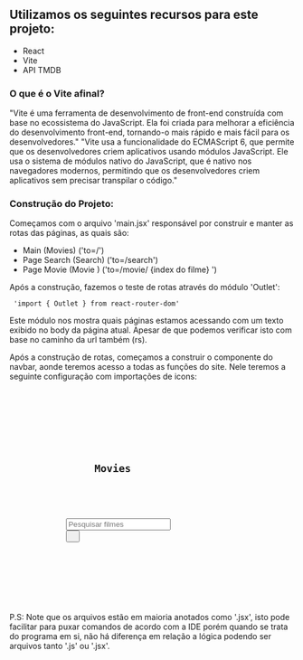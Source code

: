 <h2> Utilizamos os seguintes recursos para este projeto: </h2>
<ul>
  <li>  React    </li>
  <li>  Vite     </li>
  <li>  API TMDB </li>
</ul>

<h3> O que é o Vite afinal? </h3>
  <p>
    "Vite é uma ferramenta de desenvolvimento de front-end construída com base no ecossistema do JavaScript. 
    Ela foi criada para melhorar a eficiência do desenvolvimento front-end, 
    tornando-o mais rápido e mais fácil para os desenvolvedores."
    "Vite usa a funcionalidade do ECMAScript 6, que permite que os desenvolvedores criem aplicativos usando módulos JavaScript.
    Ele usa o sistema de módulos nativo do JavaScript, que é nativo nos navegadores modernos, 
    permitindo que os desenvolvedores criem aplicativos sem precisar transpilar o código."
  </p> 

<h3> Construção do Projeto: </h3>
  <p>
    Começamos com o arquivo 'main.jsx' responsável por construir e manter as rotas das páginas, as quais são: 
  </p>
  <ul>
    <li> Main        (Movies) ('to=/')                         </li>
    <li> Page Search (Search) ('to=/search')                   </li>
    <li> Page Movie  (Movie ) ('to=/movie/ {index do filme} ') </li>
  </ul>
  
  <p> 
    Após a construção, fazemos o teste de rotas através do módulo 'Outlet':
  </p>
    <code> 'import { Outlet } from react-router-dom' </code>
  
  <p> 
    Este módulo nos mostra quais páginas estamos acessando com um texto exibido no body da página atual. 
    Apesar de que podemos verificar isto com base no caminho da url também (rs).
  </p>

  <p>
    Após a construção de rotas, começamos a construir o componente do navbar, aonde teremos acesso a todas as funções do site.
    Nele teremos a seguinte configuração com importações de icons:
  </p>
  <code>
        <div>
        <nav id="navbar">
            <h2>
            <Link to='/'> <BiCameraMovie/> Movies</Link>
            </h2>
            <form>
              <input type='text' placeholder='Pesquisar filmes'/>
              <button type='submit'> <BiSearchAlt2/> </button>
            </form>
        </nav>
        </div>
  </code>

 P.S: Note que os arquivos estão em maioria anotados como '.jsx', isto pode facilitar para puxar comandos de acordo com a IDE 
 porém quando se trata do programa em si, não há diferença em relação a lógica podendo ser arquivos tanto '.js' ou '.jsx'.
